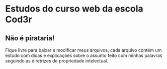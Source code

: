 # Estudos do curso web da escola Cod3r

## Não é pirataria!

<p> Fique livre para baixar e modificar meus arquivos, 
cada arquivo contém um estudo com dicas e explicações sobre o assunto
feito com minhas palavras seguindo as diretrizes de propriedade intelectual.
</p>
